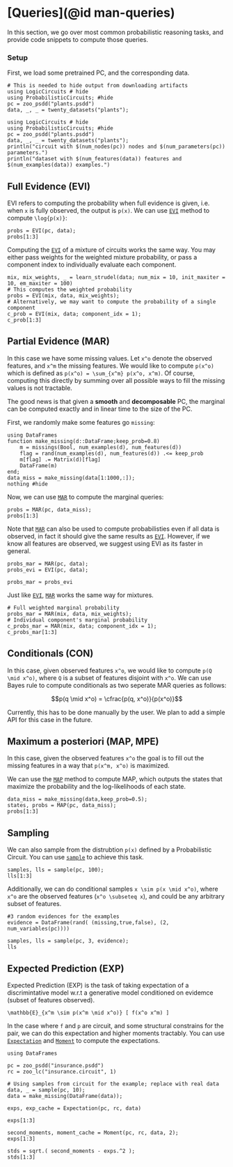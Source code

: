 # [Queries](@id man-queries)

In this section, we go over most common probabilistic reasoning tasks, and provide code snippets to compute those queries. 

### Setup
First, we load some pretrained PC, and the corresponding data.

```@setup queries
# This is needed to hide output from downloading artifacts
using LogicCircuits # hide
using ProbabilisticCircuits; #hide
pc = zoo_psdd("plants.psdd")
data, _, _ = twenty_datasets("plants");
```

```@example queries
using LogicCircuits # hide
using ProbabilisticCircuits; #hide
pc = zoo_psdd("plants.psdd")
data, _, _ = twenty_datasets("plants");
println("circuit with $(num_nodes(pc)) nodes and $(num_parameters(pc)) parameters.")
println("dataset with $(num_features(data)) features and $(num_examples(data)) examples.")
```

## Full Evidence (EVI)

EVI refers to computing the probability when full evidence is given, i.e. when ``x`` is fully observed, the output is ``p(x)``. We can use [`EVI`](@ref) method to compute ``\log{p(x)}``:

```@example queries
probs = EVI(pc, data);
probs[1:3]
```

Computing the [`EVI`](@ref) of a mixture of circuits works the same way. You may either pass weights for the weighted mixture probability, or pass a component index to individually evaluate each component.

```@example queries
mix, mix_weights, _ = learn_strudel(data; num_mix = 10, init_maxiter = 10, em_maxiter = 100)
# This computes the weighted probability
probs = EVI(mix, data, mix_weights);
# Alternatively, we may want to compute the probability of a single component
c_prob = EVI(mix, data; component_idx = 1);
c_prob[1:3]
```

## Partial Evidence (MAR)

In this case we have some missing values. Let ``x^o`` denote the observed features, and ``x^m`` the missing features. We would like to compute ``p(x^o)`` which is defined as ``p(x^o) = \sum_{x^m} p(x^o, x^m)``. Of course, computing this directly by summing over all possible ways to fill the missing values is not tractable. 

The good news is that given a **smooth** and **decomposable** PC, the marginal can be computed exactly and in linear time to the size of the PC.


First, we randomly make some features go `missing`:

```@example queries
using DataFrames
function make_missing(d::DataFrame;keep_prob=0.8)
    m = missings(Bool, num_examples(d), num_features(d))
    flag = rand(num_examples(d), num_features(d)) .<= keep_prob
    m[flag] .= Matrix(d)[flag]
    DataFrame(m)
end;
data_miss = make_missing(data[1:1000,:]);
nothing #hide
```

Now, we can use [`MAR`](@ref) to compute the marginal queries:

```@example queries
probs = MAR(pc, data_miss);
probs[1:3]
```

Note that [`MAR`](@ref) can also be used to compute probabilisties even if all data is observed, in fact it should give the same results as [`EVI`](@ref). However, if we know all features are observed, we suggest using EVI as its faster in general.

```@example queries
probs_mar = MAR(pc, data);
probs_evi = EVI(pc, data);

probs_mar ≈ probs_evi
```

Just like [`EVI`](@ref), [`MAR`](@ref) works the same way for mixtures.

```@example queries
# Full weighted marginal probability
probs_mar = MAR(mix, data, mix_weights);
# Individual component's marginal probability
c_probs_mar = MAR(mix, data; component_idx = 1);
c_probs_mar[1:3]
```

## Conditionals (CON)

In this case, given observed features ``x^o``, we would like to compute ``p(Q \mid x^o)``, where ``Q`` is a subset of features disjoint with ``x^o``. 
We can use Bayes rule to compute conditionals as two seperate MAR queries as follows:

```math
p(q \mid x^o) = \cfrac{p(q, x^o)}{p(x^o)}
```

Currently, this has to be done manually by the user. We plan to add a simple API for this case in the future.

## Maximum a posteriori (MAP, MPE)

In this case, given the observed features ``x^o`` the goal is to fill out the missing features in a way that ``p(x^m, x^o)`` is maximized.

We can use the [`MAP`](@ref) method to compute MAP, which outputs the states that maximize the probability and the log-likelihoods of each state.

```@example queries
data_miss = make_missing(data,keep_prob=0.5);
states, probs = MAP(pc, data_miss);
probs[1:3]
```

## Sampling

We can also sample from the distrubtion ``p(x)`` defined by a Probabilistic Circuit. You can use [`sample`](@ref) to achieve this task.

```@example queries
samples, lls = sample(pc, 100);
lls[1:3]
```

Additionally, we can do conditional samples ``x \sim p(x \mid x^o)``, where ``x^o`` are the observed features (``x^o \subseteq x``), and could be any arbitrary subset of features.

```@example queries
#3 random evidences for the examples
evidence = DataFrame(rand( (missing,true,false), (2, num_variables(pc))))

samples, lls = sample(pc, 3, evidence);
lls
```

## Expected Prediction (EXP)

Expected Prediction (EXP) is the task of taking expectation of a discrimintative model w.r.t a generative model conditioned on evidemce (subset of features observed).

``\mathbb{E}_{x^m \sim p(x^m \mid x^o)} [ f(x^o x^m) ]``

In the case where ``f`` and ``p`` are circuit, and some structural constrains for the pair, we can do this expectation and higher moments tractably. 
You can use [`Expectation`](@ref) and [`Moment`](@ref) to compute the expectations.

```@example queries
using DataFrames

pc = zoo_psdd("insurance.psdd")
rc = zoo_lc("insurance.circuit", 1)

# Using samples from circuit for the example; replace with real data
data, _ = sample(pc, 10);
data = make_missing(DataFrame(data));

exps, exp_cache = Expectation(pc, rc, data)

exps[1:3]
```

```@example queries
second_moments, moment_cache = Moment(pc, rc, data, 2);
exps[1:3]
```

```@example queries
stds = sqrt.( second_moments - exps.^2 );
stds[1:3]
```
